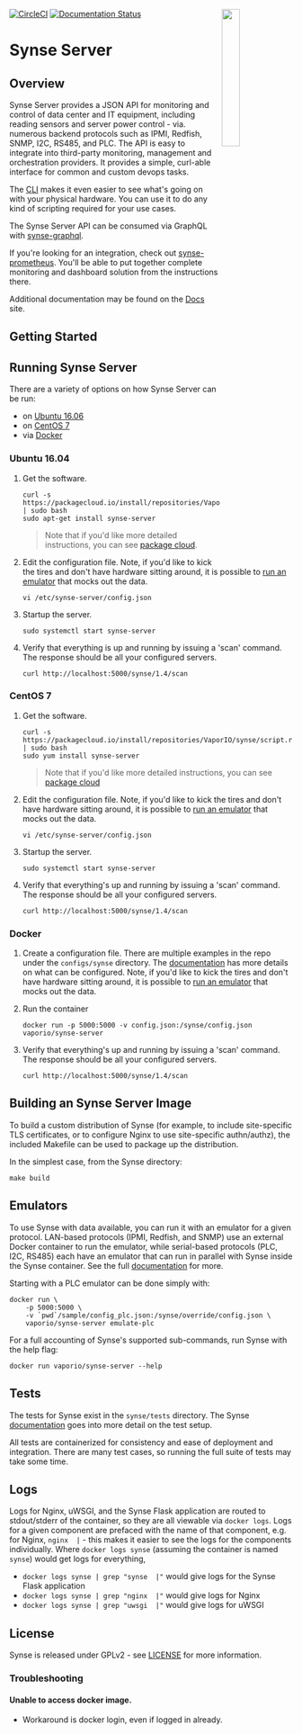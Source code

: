[![CircleCI](https://circleci.com/gh/vapor-ware/synse-server.svg?style=shield)](https://circleci.com/gh/vapor-ware/synse-server)
[![Documentation Status](https://readthedocs.org/projects/synse-server/badge/?version=latest)](http://synse-server.readthedocs.io/en/latest/?badge=latest)
<img src="https://github.com/vapor-ware/synse-server/raw/master/assets/logo.png" width=25% align=right>

# Synse Server

## Overview

Synse Server provides a JSON API for monitoring and control of data center and IT
equipment, including reading sensors and server power control - via. numerous
backend protocols such as IPMI, Redfish, SNMP, I2C, RS485, and PLC. The API is
easy to integrate into third-party monitoring, management and orchestration
providers. It provides a simple, curl-able interface for common and custom
devops tasks.

The [CLI](cli) makes it even easier to see what's going on with your physical
hardware. You can use it to do any kind of scripting required for your use cases.

The Synse Server API can be consumed via GraphQL with [synse-graphql](grapql). 

If you're looking for an integration, check out [synse-prometheus](prometheus).
You'll be able to put together complete monitoring and dashboard solution from
the instructions there.

Additional documentation may be found on the [Docs][docs] site.

## Getting Started

## Running Synse Server

There are a variety of options on how Synse Server can be run:
 - on [Ubuntu 16.06](#ubuntu-1604)
 - on [CentOS 7](#centos-7)
 - via [Docker](#docker)


### Ubuntu 16.04

1. Get the software.

    ```
    curl -s https://packagecloud.io/install/repositories/VaporIO/synse/script.deb.sh | sudo bash
    sudo apt-get install synse-server
    ```

    > Note that if you'd like more detailed instructions, you can see [package cloud](pkg-cloud).

2. Edit the configuration file. Note, if you'd like to kick the tires and don't
have hardware sitting around, it is possible to [run an emulator](#emulators) that
mocks out the data.

    ```
    vi /etc/synse-server/config.json
    ```

3. Startup the server.

    ```
    sudo systemctl start synse-server
    ```

4. Verify that everything is up and running by issuing a 'scan' command. The
response should be all your configured servers.

    ```
    curl http://localhost:5000/synse/1.4/scan
    ```

### CentOS 7

1. Get the software.
    ```
    curl -s https://packagecloud.io/install/repositories/VaporIO/synse/script.rpm.sh | sudo bash
    sudo yum install synse-server
    ```

    > Note that if you'd like more detailed instructions, you can see [package cloud](pkg-cloud)

2. Edit the configuration file. Note, if you'd like to kick the tires and don't
have hardware sitting around, it is possible to [run an emulator](#emulators) that
mocks out the data.

    ```
    vi /etc/synse-server/config.json
    ```

3. Startup the server.

    ```
    sudo systemctl start synse-server
    ```

4. Verify that everything's up and running by issuing a 'scan' command. The
response should be all your configured servers.

    ```
    curl http://localhost:5000/synse/1.4/scan
    ```

### Docker

1. Create a configuration file. There are multiple examples in the repo under the
`configs/synse` directory. The [documentation][docs] has more details on what can
be configured. Note, if you'd like to kick the tires and don't have hardware sitting
around, it is possible to [run an emulator](#emulators) that mocks out the data.

2. Run the container

    ```
    docker run -p 5000:5000 -v config.json:/synse/config.json vaporio/synse-server
    ```

4. Verify that everything's up and running by issuing a 'scan' command. The
response should be all your configured servers.

    ```
    curl http://localhost:5000/synse/1.4/scan
    ```

## Building an Synse Server Image

To build a custom distribution of Synse (for example, to include site-specific
TLS certificates, or to configure Nginx to use site-specific authn/authz), the
included Makefile can be used to package up the distribution.

In the simplest case, from the Synse directory:
```
make build
```

## Emulators

To use Synse with data available, you can run it with an emulator for a given protocol.
LAN-based protocols (IPMI, Redfish, and SNMP) use an external Docker container to
run the emulator, while serial-based protocols (PLC, I2C, RS485) each have an emulator
that can run in parallel with Synse inside the Synse container. See the full
[documentation][docs] for more.

Starting with a PLC emulator can be done simply with:

```
docker run \
    -p 5000:5000 \
    -v `pwd`/sample/config_plc.json:/synse/override/config.json \
    vaporio/synse-server emulate-plc
```

For a full accounting of Synse's supported sub-commands, run Synse with the help flag:
```
docker run vaporio/synse-server --help
```

## Tests

The tests for Synse exist in the `synse/tests` directory. The Synse [documentation][docs]
goes into more detail on the test setup.

All tests are containerized for consistency and ease of deployment and integration.
There are many test cases, so running the full suite of tests may take some time.


## Logs

Logs for Nginx, uWSGI, and the Synse Flask application are routed to stdout/stderr of the
container, so they are all viewable via `docker logs`. Logs for a given component are prefaced
with the name of that component, e.g. for Nginx, `nginx  |` - this makes it 
easier to see the logs for the components individually. Where `docker logs synse` (assuming the
container is named `synse`) would get logs for everything, 
- `docker logs synse | grep "synse  |"` would give logs for the Synse Flask application
- `docker logs synse | grep "nginx  |"` would give logs for Nginx
- `docker logs synse | grep "uwsgi  |"` would give logs for uWSGI

## License
Synse is released under GPLv2 - see [LICENSE](license) for more information.


### Troubleshooting

#### Unable to access docker image.
- Workaround is docker login, even if logged in already.


[cli]: https://github.com/vapor-ware/synse-cli
[docs]: http://synse-server.readthedocs.io/en/stable/
[license]: https://github.com/vapor-ware/synse-server/blob/master/LICENSE
[pkg-cloud]: https://packagecloud.io/VaporIO/synse/install
[prometheus]: https://github.com/vapor-ware/synse-prometheus
[graphql]: https://github.com/vapor-ware/synse-graphql
